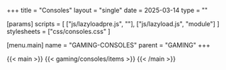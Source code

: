 +++
title = "Consoles"
layout = "single"
date = 2025-03-14
type = ""

[params]
  scripts = [
    ["js/lazyloadpre.js", ""],
    ["js/lazyload.js", "module"]
  ]
  stylesheets = ["css/consoles.css" ]

[menu.main]
  name = "GAMING-CONSOLES"
	parent = "GAMING"
+++

{{< main >}}
  {{< gaming/consoles/items >}}
{{< /main >}}
